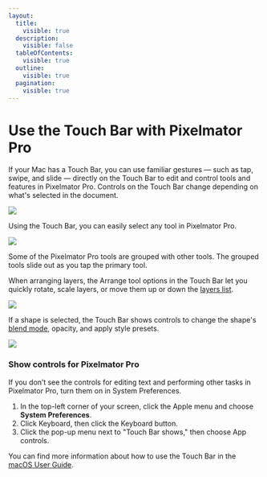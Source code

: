 ```yaml
---
layout:
  title:
    visible: true
  description:
    visible: false
  tableOfContents:
    visible: true
  outline:
    visible: true
  pagination:
    visible: true
---
```


# Use the Touch Bar with Pixelmator Pro

If your Mac has a Touch Bar, you can use familiar gestures — such as tap, swipe, and slide — directly on the Touch Bar to edit and control tools and features in Pixelmator Pro. Controls on the Touch Bar change depending on what's selected in the document.

![](https://help.pixelmator.com/pixelmator-pro/3.5/assets/English/1596031155000.png)

Using the Touch Bar, you can easily select any tool in Pixelmator Pro.

![](https://help.pixelmator.com/pixelmator-pro/3.5/assets/English/1588145551000.jpeg)

Some of the Pixelmator Pro tools are grouped with other tools. The grouped tools slide out as you tap the primary tool.

When arranging layers, the Arrange tool options in the Touch Bar let you quickly rotate, scale layers, or move them up or down the [layers list](../work-with-layers/).

![](https://help.pixelmator.com/pixelmator-pro/3.5/assets/English/1596031123000.png)

If a shape is selected, the Touch Bar shows controls to change the shape's [blend mode](../customize-layers-using-styles/change-the-blend-mode-of-a-layer.md), opacity, and apply style presets.

![](https://help.pixelmator.com/pixelmator-pro/3.5/assets/English/1596031533000.png)

### Show controls for Pixelmator Pro

If you don’t see the controls for editing text and performing other tasks in Pixelmator Pro, turn them on in System Preferences.

1. In the top-left corner of your screen, click the Apple menu and choose **System Preferences**.
2. Click Keyboard, then click the Keyboard button.
3. Click the pop-up menu next to "Touch Bar shows," then choose App controls.

You can find more information about how to use the Touch Bar in the [macOS User Guide](https://support.apple.com/guide/mac-help/welcome/mac).
